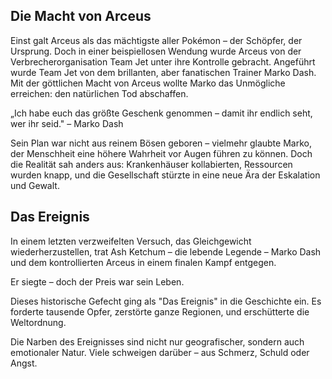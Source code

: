 ## Die Macht von Arceus

Einst galt Arceus als das mächtigste aller Pokémon – der Schöpfer, der Ursprung. Doch in einer beispiellosen Wendung wurde Arceus von der Verbrecherorganisation Team Jet unter ihre Kontrolle gebracht. Angeführt wurde Team Jet von dem brillanten, aber fanatischen Trainer Marko Dash. Mit der göttlichen Macht von Arceus wollte Marko das Unmögliche erreichen: den natürlichen Tod abschaffen.

„Ich habe euch das größte Geschenk genommen – damit ihr endlich seht, wer ihr seid." – Marko Dash

Sein Plan war nicht aus reinem Bösen geboren – vielmehr glaubte Marko, der Menschheit eine höhere Wahrheit vor Augen führen zu können. Doch die Realität sah anders aus: Krankenhäuser kollabierten, Ressourcen wurden knapp, und die Gesellschaft stürzte in eine neue Ära der Eskalation und Gewalt.

## Das Ereignis

In einem letzten verzweifelten Versuch, das Gleichgewicht wiederherzustellen, trat Ash Ketchum – die lebende Legende – Marko Dash und dem kontrollierten Arceus in einem finalen Kampf entgegen.

Er siegte – doch der Preis war sein Leben.

Dieses historische Gefecht ging als "Das Ereignis" in die Geschichte ein. Es forderte tausende Opfer, zerstörte ganze Regionen, und erschütterte die Weltordnung.

Die Narben des Ereignisses sind nicht nur geografischer, sondern auch emotionaler Natur. Viele schweigen darüber – aus Schmerz, Schuld oder Angst.